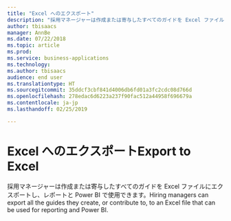 ```yaml
---
title: "Excel へのエクスポート"
description: "採用マネージャーは作成または寄与したすべてのガイドを Excel ファイルにエクスポートし、レポートと Power BI で使用できます。"
author: tbisaacs
manager: AnnBe
ms.date: 07/22/2018
ms.topic: article
ms.prod: 
ms.service: business-applications
ms.technology: 
ms.author: tbisaacs
audience: end user
ms.translationtype: HT
ms.sourcegitcommit: 35ddcf3cbf841d4006db6fd01a3fc2cdc08d766d
ms.openlocfilehash: 278edac6d6223a237f90fac512a44958f696679a
ms.contentlocale: ja-jp
ms.lasthandoff: 02/25/2019

---
```

#  <a name="export-to-excel"></a><span data-ttu-id="a2194-103">Excel へのエクスポート</span><span class="sxs-lookup"><span data-stu-id="a2194-103">Export to Excel</span></span>




<span data-ttu-id="a2194-104">採用マネージャーは作成または寄与したすべてのガイドを Excel ファイルにエクスポートし、レポートと Power BI で使用できます。</span><span class="sxs-lookup"><span data-stu-id="a2194-104">Hiring managers can export all the guides they create, or contribute to, to an Excel file that can be used for reporting and Power BI.</span></span>

